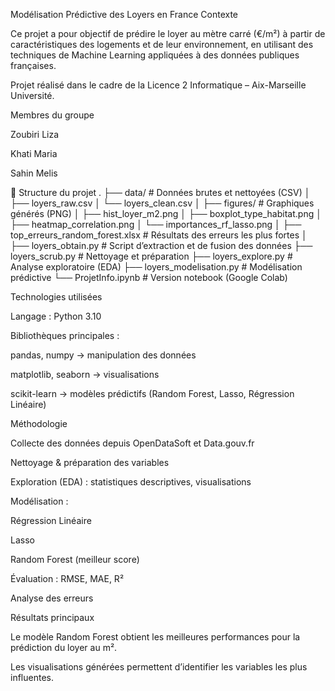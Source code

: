 Modélisation Prédictive des Loyers en France
Contexte

Ce projet a pour objectif de prédire le loyer au mètre carré (€/m²) à partir de caractéristiques des logements et de leur environnement, en utilisant des techniques de Machine Learning appliquées à des données publiques françaises.

Projet réalisé dans le cadre de la Licence 2 Informatique – Aix-Marseille Université.

Membres du groupe

Zoubiri Liza

Khati Maria

Sahin Melis

📁 Structure du projet
.
├── data/ # Données brutes et nettoyées (CSV)
│ ├── loyers_raw.csv
│ └── loyers_clean.csv
│
├── figures/ # Graphiques générés (PNG)
│ ├── hist_loyer_m2.png
│ ├── boxplot_type_habitat.png
│ ├── heatmap_correlation.png
│ └── importances_rf_lasso.png
│
├── top_erreurs_random_forest.xlsx # Résultats des erreurs les plus fortes
│
├── loyers_obtain.py # Script d’extraction et de fusion des données
├── loyers_scrub.py # Nettoyage et préparation
├── loyers_explore.py # Analyse exploratoire (EDA)
├── loyers_modelisation.py # Modélisation prédictive
└── ProjetInfo.ipynb # Version notebook (Google Colab)

Technologies utilisées

Langage : Python 3.10

Bibliothèques principales :

pandas, numpy → manipulation des données

matplotlib, seaborn → visualisations

scikit-learn → modèles prédictifs (Random Forest, Lasso, Régression Linéaire)

Méthodologie

Collecte des données depuis OpenDataSoft et Data.gouv.fr

Nettoyage & préparation des variables

Exploration (EDA) : statistiques descriptives, visualisations

Modélisation :

Régression Linéaire

Lasso

Random Forest (meilleur score)

Évaluation : RMSE, MAE, R²

Analyse des erreurs

Résultats principaux

Le modèle Random Forest obtient les meilleures performances pour la prédiction du loyer au m².

Les visualisations générées permettent d’identifier les variables les plus influentes.
